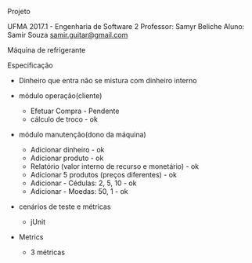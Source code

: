 Projeto

UFMA 2017.1 - Engenharia de Software 2
Professor: Samyr Beliche
Aluno: Samir Souza <samir.guitar@gmail.com>

Máquina de refrigerante

Especificação
- Dinheiro que entra não se mistura com dinheiro interno

- módulo operação(cliente)
	* Efetuar Compra - Pendente
	* cálculo de troco - ok

- módulo manutenção(dono da máquina)
	* Adicionar dinheiro - ok
	* Adicionar produto - ok
	* Relatório (valor interno de recurso e monetário) - ok
	* Adicionar 5 produtos (preços diferentes) - ok
	* Adicionar - Cédulas: 2, 5, 10 - ok
	* Adicionar - Moedas: 50, 1 - ok

- cenários de teste e métricas
	* jUnit

- Metrics
	* 3 métricas